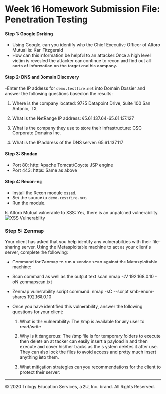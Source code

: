 # Week 16 Homework Submission File: Penetration Testing

#### Step 1: Google Dorking


- Using Google, can you identify who the Chief Executive Officer of Altoro Mutual is:
  Karl Fitzgerald
- How can this information be helpful to an attacker:Once a high level victim is revealed the attacker can continue to recon and find out all sorts of information on the target and his company.


#### Step 2: DNS and Domain Discovery

-Enter the IP address for `demo.testfire.net` into Domain Dossier and answer the following questions   based on the results:

  1. Where is the company located: 9725 Datapoint Drive, Suite 100 San Antonio, TX

  2. What is the NetRange IP address: 65.61.137.64-65.61.137.127

  3. What is the company they use to store their infrastructure: CSC Corporate Domains Inc.

  4. What is the IP address of the DNS server: 65.61.137.117

#### Step 3: Shodan

- Port 80: http: Apache Tomcat/Coyote JSP engine
- Port 443: https: Same as above

#### Step 4: Recon-ng

- Install the Recon module `xssed`. 
- Set the source to `demo.testfire.net`. 
- Run the module. 

Is Altoro Mutual vulnerable to XSS: 
 Yes, there is an unpatched vulnerability.
![XSS Vulnerability](PentestingHW/xxs.png)

### Step 5: Zenmap

Your client has asked that you help identify any vulnerabilities with their file-sharing server. Using the Metasploitable machine to act as your client's server, complete the following:

- Command for Zenmap to run a service scan against the Metasploitable machine: 
 
- Scan command as well as the output text scan
  nmap -sV 192.168.0.10 -oN zenmapscan.txt

- Zenmap vulnerability script command: nmap -sC --script smb-enum-shares 192.168.0.10

- Once you have identified this vulnerability, answer the following questions for your client:
  1. What is the vulnerability: The /tmp is available for any user to read/write.

  2. Why is it dangerous: The /tmp file is for temporary folders to execute then delete an at     tacker can easily insert a payload in and then execute and cover his/her tracks as the s     ystem deletes it after use. They can also lock the files to avoid access and pretty much     insert anything into them.

  3. What mitigation strategies can you recommendations for the client to protect their server:

---
© 2020 Trilogy Education Services, a 2U, Inc. brand. All Rights Reserved.  

